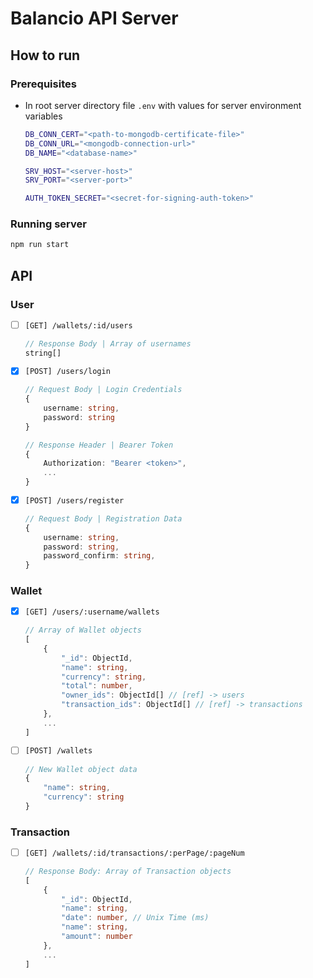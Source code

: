 # Balancio API Server

## How to run
### Prerequisites
- In root server directory file `.env` with values for server environment variables
    ```sh
    DB_CONN_CERT="<path-to-mongodb-certificate-file>"
    DB_CONN_URL="<mongodb-connection-url>"
    DB_NAME="<database-name>"

    SRV_HOST="<server-host>"
    SRV_PORT="<server-port>"

    AUTH_TOKEN_SECRET="<secret-for-signing-auth-token>"
    ```
### Running server
```sh
npm run start
```

## API

### User
- [ ] `[GET] /wallets/:id/users`
    ```ts
    // Response Body | Array of usernames
    string[]
    ```
- [X] `[POST] /users/login`
    ```ts
    // Request Body | Login Credentials
    {
        username: string,
        password: string
    }
    ```
    ```ts
    // Response Header | Bearer Token
    {
        Authorization: "Bearer <token>",
        ...
    }
    ```
- [X] `[POST] /users/register`
    ```ts
    // Request Body | Registration Data
    {
        username: string,
        password: string,
        password_confirm: string,
    }
    ```

### Wallet
- [X] `[GET] /users/:username/wallets`
    ```ts
    // Array of Wallet objects
    [
        {
            "_id": ObjectId,
            "name": string,
            "currency": string,
            "total": number,
            "owner_ids": ObjectId[] // [ref] -> users
            "transaction_ids": ObjectId[] // [ref] -> transactions
        },
        ...
    ]
    ```
- [ ] `[POST] /wallets`
    ```ts
    // New Wallet object data
    {
        "name": string,
        "currency": string
    }
    ```

### Transaction
- [ ] `[GET] /wallets/:id/transactions/:perPage/:pageNum`
    ```ts
    // Response Body: Array of Transaction objects
    [
        {
            "_id": ObjectId,
            "name": string,
            "date": number, // Unix Time (ms)
            "name": string,
            "amount": number
        },
        ...
    ]
    ```